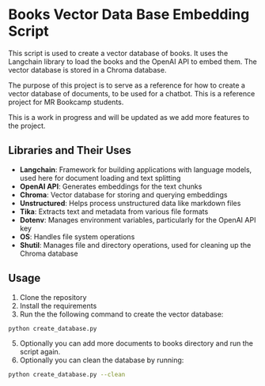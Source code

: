 # Books Vector Data Base Embedding Script

This script is used to create a vector database of books. It uses the Langchain library to load the books and the OpenAI API to embed them. The vector database is stored in a Chroma database.

The purpose of this project is to serve as a reference for how to create a vector database of documents, to be used for a chatbot. This is a reference project for MR Bookcamp students.

This is a work in progress and will be updated as we add more features to the project.


## Libraries and Their Uses

- **Langchain**: Framework for building applications with language models, used here for document loading and text splitting
- **OpenAI API**: Generates embeddings for the text chunks
- **Chroma**: Vector database for storing and querying embeddings
- **Unstructured**: Helps process unstructured data like markdown files
- **Tika**: Extracts text and metadata from various file formats
- **Dotenv**: Manages environment variables, particularly for the OpenAI API key
- **OS**: Handles file system operations
- **Shutil**: Manages file and directory operations, used for cleaning up the Chroma database

## Usage

1. Clone the repository
2. Install the requirements
3. Run the the following command to create the vector database:

```bash
python create_database.py
```
5. Optionally you can add more documents to books directory and run the script again.
6. Optionally you can clean the database by running:
```bash
python create_database.py --clean
```




